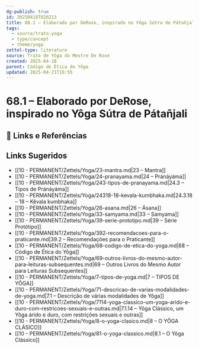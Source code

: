 ```yaml
---
dg-publish: true
id: 20250418T020213
title: 68.1 – Elaborado por DeRose, inspirado no Yôga Sútra de Pátañjali
tags:
  - source/trato-yoga
  - type/concept
  - theme/yoga
zettel-type: literature
source: Trato de Yôga do Mestre De Rose
created: 2025-04-18
parent: Código de Ética do Yôga
updated: 2025-04-21T16:55
---
```


# 68.1 – Elaborado por DeRose, inspirado no Yôga Sútra de Pátañjali



## 🔗 Links e Referências

## Links Sugeridos

- [[10 - PERMANENT/Zettels/Yoga/23-mantra.md|23 – Mantra]]
- [[10 - PERMANENT/Zettels/Yoga/24-pranayama.md|24 – Pránáyáma]]
- [[10 - PERMANENT/Zettels/Yoga/243-tipos-de-pranayama.md|24.3 – Tipos de Pránáyáma]]
- [[10 - PERMANENT/Zettels/Yoga/24318-18-kevala-kumbhaka.md|24.3.18 – 18 – Kêvala kumbhaka]]
- [[10 - PERMANENT/Zettels/Yoga/26-asana.md|26 – Ásana]]
- [[10 - PERMANENT/Zettels/Yoga/33-samyama.md|33 – Samyama]]
- [[10 - PERMANENT/Zettels/Yoga/39-serie-prototipo.md|39 – Série Protótipo]]
- [[10 - PERMANENT/Zettels/Yoga/392-recomendacoes-para-o-praticante.md|39.2 – Recomendações para o Praticante]]
- [[10 - PERMANENT/Zettels/Yoga/68-codigo-de-etica-do-yoga.md|68 – Código de Ética do Yôga]]
- [[10 - PERMANENT/Zettels/Yoga/69-outros-livros-do-mesmo-autor-para-leituras-subsequentes.md|69 – Outros Livros do Mesmo Autor para Leituras Subsequentes]]
- [[10 - PERMANENT/Zettels/Yoga/7-tipos-de-yoga.md|7 – TIPOS DE YÔGA]]
- [[10 - PERMANENT/Zettels/Yoga/71-descricao-de-varias-modalidades-de-yoga.md|7.1 – Descrição de várias modalidades de Yôga]]
- [[10 - PERMANENT/Zettels/Yoga/7114-yoga-classico-um-yoga-arido-e-duro-com-restricoes-sexuais-e-outras.md|7.1.14 – Yôga Clássico, um Yôga árido e duro, com restrições sexuais e outras]]
- [[10 - PERMANENT/Zettels/Yoga/8-o-yoga-clasico.md|8 – O YÔGA CLÁSICO]]
- [[10 - PERMANENT/Zettels/Yoga/81-o-yoga-classico.md|8.1 – O Yôga Clássico]]